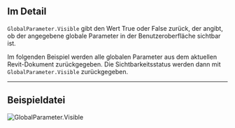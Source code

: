 ## Im Detail
`GlobalParameter.Visible` gibt den Wert True oder False zurück, der angibt, ob der angegebene globale Parameter in der Benutzeroberfläche sichtbar ist.

Im folgenden Beispiel werden alle globalen Parameter aus dem aktuellen Revit-Dokument zurückgegeben. Die Sichtbarkeitsstatus werden dann mit `GlobalParameter.Visible` zurückgegeben.
___
## Beispieldatei

![GlobalParameter.Visible](./Revit.Elements.GlobalParameter.Visible_img.jpg)
